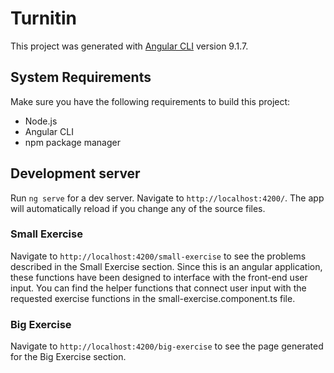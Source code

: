 # Turnitin

This project was generated with [Angular CLI](https://github.com/angular/angular-cli) version 9.1.7.

## System Requirements

Make sure you have the following requirements to build this project:
* Node.js
* Angular CLI
* npm package manager

## Development server

Run `ng serve` for a dev server. Navigate to `http://localhost:4200/`. The app will automatically reload if you change any of the source files.

### Small Exercise
Navigate to `http://localhost:4200/small-exercise` to see the problems described in the Small Exercise section. Since this is an angular application, these functions have been designed to interface with the front-end user input. You can find the helper functions that connect user input with the requested exercise functions in the small-exercise.component.ts file.

### Big Exercise
Navigate to `http://localhost:4200/big-exercise` to see the page generated for the Big Exercise section.
